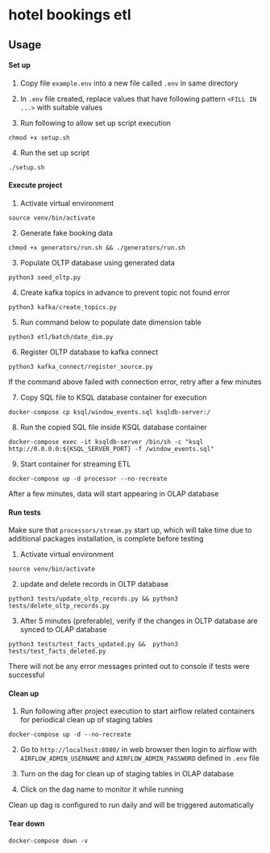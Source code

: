 # hotel bookings etl

## Usage

#### Set up
1. Copy file `example.env` into a new file called `.env` in same directory
   
2. In `.env` file created, replace values that have following pattern `<FILL IN ...>` with suitable values 

3. Run following to allow set up script execution

```
chmod +x setup.sh
```

4. Run the set up script

```
./setup.sh
```

#### Execute project 

1. Activate virtual environment

```
source venv/bin/activate
```

2. Generate fake booking data

```
chmod +x generators/run.sh && ./generators/run.sh
```

3. Populate OLTP database using generated data
   
```
python3 seed_oltp.py
``` 

4. Create kafka topics in advance to prevent topic not found error

```
python3 kafka/create_topics.py 
```

5. Run command below to populate date dimension table

```
python3 etl/batch/date_dim.py
```

6. Register OLTP database to kafka connect

```
python3 kafka_connect/register_source.py
```

If the command above failed with connection error, retry after a few minutes

7. Copy SQL file to KSQL database container for execution
```
docker-compose cp ksql/window_events.sql ksqldb-server:/
```

8. Run the copied SQL file inside KSQL database container
```
docker-compose exec -it ksqldb-server /bin/sh -c "ksql http://0.0.0.0:${KSQL_SERVER_PORT} -f /window_events.sql"
```

9.  Start container for streaming ETL

```
docker-compose up -d processor --no-recreate
```

After a few minutes, data will start appearing in OLAP database

#### Run tests

Make sure that `processors/stream.py` start up, which will take time due to additional packages installation, is complete before testing

1. Activate virtual environment

```
source venv/bin/activate
```

2. update and delete records in OLTP database

```
python3 tests/update_oltp_records.py && python3 tests/delete_oltp_records.py
```

3. After 5 minutes (preferable), verify if the changes in OLTP database are synced to OLAP database

```
python3 tests/test_facts_updated.py &&  python3 tests/test_facts_deleted.py
```

There will not be any error messages printed out to console if tests were successful

#### Clean up
1. Run following after project execution to start airflow related containers for periodical clean up of staging tables

```
docker-compose up -d --no-recreate
```

2. Go to `http://localhost:8080/` in web browser then login to airflow with `AIRFLOW_ADMIN_USERNAME` and `AIRFLOW_ADMIN_PASSWORD` defined in `.env` file
   
3. Turn on the dag for clean up of staging tables in OLAP database


4. Click on the dag name to monitor it while running

Clean up dag is configured to run daily and will be triggered automatically

#### Tear down

```
docker-compose down -v
```
